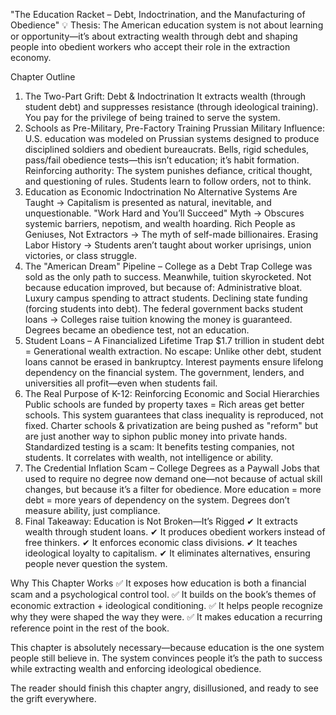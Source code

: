 "The Education Racket – Debt, Indoctrination, and the Manufacturing of Obedience"
💡 Thesis: The American education system is not about learning or opportunity—it’s about extracting wealth through debt and shaping people into obedient workers who accept their role in the extraction economy.

Chapter Outline

1. The Two-Part Grift: Debt & Indoctrination
   It extracts wealth (through student debt) and suppresses resistance (through ideological training).
   You pay for the privilege of being trained to serve the system.
2. Schools as Pre-Military, Pre-Factory Training
   Prussian Military Influence: U.S. education was modeled on Prussian systems designed to produce disciplined soldiers and obedient bureaucrats.
   Bells, rigid schedules, pass/fail obedience tests—this isn’t education; it’s habit formation.
   Reinforcing authority: The system punishes defiance, critical thought, and questioning of rules.
   Students learn to follow orders, not to think.
3. Education as Economic Indoctrination
   No Alternative Systems Are Taught → Capitalism is presented as natural, inevitable, and unquestionable.
   "Work Hard and You’ll Succeed" Myth → Obscures systemic barriers, nepotism, and wealth hoarding.
   Rich People as Geniuses, Not Extractors → The myth of self-made billionaires.
   Erasing Labor History → Students aren’t taught about worker uprisings, union victories, or class struggle.
4. The "American Dream" Pipeline – College as a Debt Trap
   College was sold as the only path to success.
   Meanwhile, tuition skyrocketed. Not because education improved, but because of:
   Administrative bloat.
   Luxury campus spending to attract students.
   Declining state funding (forcing students into debt).
   The federal government backs student loans → Colleges raise tuition knowing the money is guaranteed.
   Degrees became an obedience test, not an education.
5. Student Loans – A Financialized Lifetime Trap
   $1.7 trillion in student debt = Generational wealth extraction.
   No escape: Unlike other debt, student loans cannot be erased in bankruptcy.
   Interest payments ensure lifelong dependency on the financial system.
   The government, lenders, and universities all profit—even when students fail.
6. The Real Purpose of K-12: Reinforcing Economic and Social Hierarchies
   Public schools are funded by property taxes = Rich areas get better schools.
   This system guarantees that class inequality is reproduced, not fixed.
   Charter schools & privatization are being pushed as "reform" but are just another way to siphon public money into private hands.
   Standardized testing is a scam:
   It benefits testing companies, not students.
   It correlates with wealth, not intelligence or ability.
7. The Credential Inflation Scam – College Degrees as a Paywall
   Jobs that used to require no degree now demand one—not because of actual skill changes, but because it’s a filter for obedience.
   More education = more debt = more years of dependency on the system.
   Degrees don’t measure ability, just compliance.
8. Final Takeaway: Education is Not Broken—It’s Rigged
   ✔ It extracts wealth through student loans.
   ✔ It produces obedient workers instead of free thinkers.
   ✔ It enforces economic class divisions.
   ✔ It teaches ideological loyalty to capitalism.
   ✔ It eliminates alternatives, ensuring people never question the system.

Why This Chapter Works
✅ It exposes how education is both a financial scam and a psychological control tool.
✅ It builds on the book’s themes of economic extraction + ideological conditioning.
✅ It helps people recognize why they were shaped the way they were.
✅ It makes education a recurring reference point in the rest of the book.

This chapter is absolutely necessary—because education is the one system people still believe in. The system convinces people it’s the path to success while extracting wealth and enforcing ideological obedience.

The reader should finish this chapter angry, disillusioned, and ready to see the grift everywhere.
